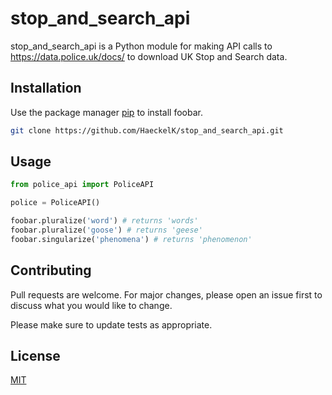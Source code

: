 # stop_and_search_api

stop_and_search_api is a Python module for making API calls to https://data.police.uk/docs/ to download UK Stop and Search data.

## Installation

Use the package manager [pip](https://pip.pypa.io/en/stable/) to install foobar.

```bash
git clone https://github.com/HaeckelK/stop_and_search_api.git
```

## Usage

```python
from police_api import PoliceAPI

police = PoliceAPI()

foobar.pluralize('word') # returns 'words'
foobar.pluralize('goose') # returns 'geese'
foobar.singularize('phenomena') # returns 'phenomenon'
```

## Contributing
Pull requests are welcome. For major changes, please open an issue first to discuss what you would like to change.

Please make sure to update tests as appropriate.

## License
[MIT](LICENSE.md)